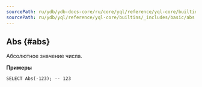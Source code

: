 ```yaml
---
sourcePath: ru/ydb/ydb-docs-core/ru/core/yql/reference/yql-core/builtins/_includes/basic/abs.md
sourcePath: ru/ydb/yql/reference/yql-core/builtins/_includes/basic/abs.md
---
```

## Abs {#abs}

Абсолютное значение числа.

**Примеры**
``` yql
SELECT Abs(-123); -- 123
```
